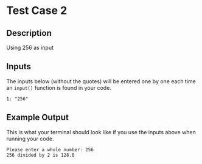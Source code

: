 # Test Case 2

## Description
Using 256 as input

## Inputs
The inputs below (without the quotes) will be entered one by one each time an `input()` function is found in your code.
```
1: "256"
```

## Example Output
This is what your terminal should look like if you use the inputs above when running your code.
```
Please enter a whole number: 256
256 divided by 2 is 128.0
```
